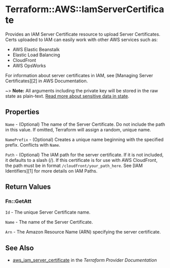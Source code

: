 # Terraform::AWS::IamServerCertificate

Provides an IAM Server Certificate resource to upload Server Certificates.
Certs uploaded to IAM can easily work with other AWS services such as:

- AWS Elastic Beanstalk
- Elastic Load Balancing
- CloudFront
- AWS OpsWorks

For information about server certificates in IAM, see [Managing Server
Certificates][2] in AWS Documentation.

~> **Note:** All arguments including the private key will be stored in the raw state as plain-text.
[Read more about sensitive data in state](/docs/state/sensitive-data.html).

## Properties

`Name` - (Optional) The name of the Server Certificate. Do not include the path in this value. If omitted, Terraform will assign a random, unique name.

`NamePrefix` - (Optional) Creates a unique name beginning with the specified prefix. Conflicts with `Name`.

`Path` - (Optional) The IAM path for the server certificate.  If it is not included, it defaults to a slash (/). If this certificate is for use with AWS CloudFront, the path must be in format `/cloudfront/your_path_here`. See [IAM Identifiers][1] for more details on IAM Paths.


## Return Values

### Fn::GetAtt

`Id` - The unique Server Certificate name.

`Name` - The name of the Server Certificate.

`Arn` - The Amazon Resource Name (ARN) specifying the server certificate.

## See Also

* [aws_iam_server_certificate](https://www.terraform.io/docs/providers/aws/r/iam_server_certificate.html) in the _Terraform Provider Documentation_